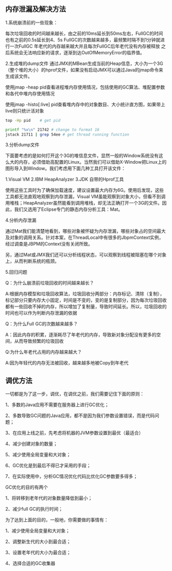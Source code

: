 ## 内存泄漏及解决方法

1.系统崩溃前的一些现象：

每次垃圾回收的时间越来越长，由之前的10ms延长到50ms左右，FullGC的时间也有之前的0.5s延长到4、5s
FullGC的次数越来越多，最频繁时隔不到1分钟就进行一次FullGC
年老代的内存越来越大并且每次FullGC后年老代没有内存被释放
之后系统会无法响应新的请求，逐渐到达OutOfMemoryError的临界值。

2.生成堆的dump文件
通过JMX的MBean生成当前的Heap信息，大小为一个3G（整个堆的大小）的hprof文件，如果没有启动JMX可以通过Java的jmap命令来生成该文件。

使用jmap -heap pid查看进程堆内存使用情况，包括使用的GC算法、堆配置参数和各代中堆内存使用情况

使用jmap -histo[:live] pid查看堆内存中的对象数目、大小统计直方图，如果带上live则只统计活对象

``` bash
top -Hp pid    # get pid

printf "%x\n" 21742 # change to format 16
jstack 21711 | grep 54ee # get thread running function
```

3.分析dump文件

下面要考虑的是如何打开这个3G的堆信息文件，显然一般的Window系统没有这么大的内存，必须借助高配置的Linux。当然我们可以借助X-Window把Linux上的图形导入到Window。我们考虑用下面几种工具打开该文件：

1.Visual VM
2.IBM HeapAnalyzer
3.JDK 自带的Hprof工具

使用这些工具时为了确保加载速度，建议设置最大内存为6G。使用后发现，这些工具都无法直观地观察到内存泄漏，Visual VM虽能观察到对象大小，但看不到调用堆栈；HeapAnalyzer虽然能看到调用堆栈，却无法正确打开一个3G的文件。因此，我们又选用了Eclipse专门的静态内存分析工具：Mat。

4.分析内存泄漏

通过Mat我们能清楚地看到，哪些对象被怀疑为内存泄漏，哪些对象占的空间最大及对象的调用关系。针对本案，在ThreadLocal中有很多的JbpmContext实例，经过调查是JBPM的Context没有关闭所致。

另，通过Mat或JMX我们还可以分析线程状态，可以观察到线程被阻塞在哪个对象上，从而判断系统的瓶颈。

5.回归问题

Q：为什么崩溃前垃圾回收的时间越来越长？

A:根据内存模型和垃圾回收算法，垃圾回收分两部分：内存标记、清除（复制），标记部分只要内存大小固定，时间是不变的，变的是复制部分，因为每次垃圾回收都有一些回收不掉的内存，所以增加了复制量，导致时间延长。所以，垃圾回收的时间也可以作为判断内存泄漏的依据

Q：为什么Full GC的次数越来越多？

A：因此内存的积累，逐渐耗尽了年老代的内存，导致新对象分配没有更多的空间，从而导致频繁的垃圾回收

Q:为什么年老代占用的内存越来越大？

A:因为年轻代的内存无法被回收，越来越多地被Copy到年老代


## 调优方法

一切都是为了这一步，调优，在调优之前，我们需要记住下面的原则：

1、多数的Java应用不需要在服务器上进行GC优化；

2、多数导致GC问题的Java应用，都不是因为我们参数设置错误，而是代码问题；

3、在应用上线之前，先考虑将机器的JVM参数设置到最优（最适合）

4、减少创建对象的数量；

5、减少使用全局变量和大对象；

6、GC优化是到最后不得已才采用的手段；

7、在实际使用中，分析GC情况优化代码比优化GC参数要多得多；

GC优化的目的有两个

1、将转移到老年代的对象数量降低到最小；

2、减少full GC的执行时间；

为了达到上面的目的，一般地，你需要做的事情有：

1、减少使用全局变量和大对象；

2、调整新生代的大小到最合适；

3、设置老年代的大小为最合适；

4、选择合适的GC收集器